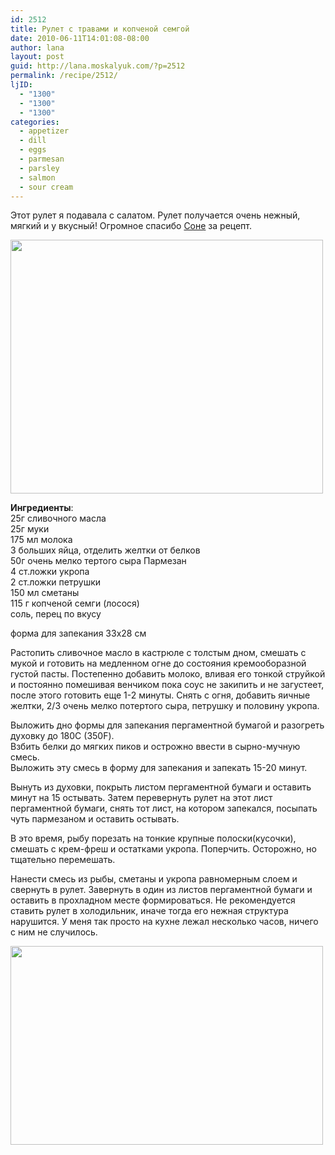 ```yaml
---
id: 2512
title: Рулет с травами и копченой семгой
date: 2010-06-11T14:01:08-08:00
author: lana
layout: post
guid: http://lana.moskalyuk.com/?p=2512
permalink: /recipe/2512/
ljID:
  - "1300"
  - "1300"
  - "1300"
categories:
  - appetizer
  - dill
  - eggs
  - parmesan
  - parsley
  - salmon
  - sour cream
---
```

Этот рулет я подавала с салатом. Рулет получается очень нежный, мягкий и у вкусный! Огромное спасибо [Соне](http://sonulya.livejournal.com/83897.html) за рецепт.

<img loading="lazy" class="alignnone" title="Salmon roll-up" src="http://farm5.static.flickr.com/4067/4689573763_b42fb6d587.jpg" alt="" width="500" height="406" /> 

**Ингредиенты**:  
25г сливочного масла  
25г муки  
175 мл молока  
3 больших яйца, отделить желтки от белков  
50г очень мелко тертого сыра Пармезан  
4 ст.ложки укропа  
2 ст.ложки петрушки  
150 мл сметаны  
115 г копченой семги (лосося)  
соль, перец по вкусу

форма для запекания 33х28 см

Растопить сливочное масло в кастрюле с толстым дном, смешать с мукой и готовить на медленном огне до состояния кремооборазной густой пасты. Постепенно добавить молоко, вливая его тонкой струйкой и постоянно помешивая венчиком пока соус не закипить и не загустеет, после этого готовить еще 1-2 минуты. Снять с огня, добавить яичные желтки, 2/3 очень мелко потертого сыра, петрушку и половину укропа.

Выложить дно формы для запекания пергаментной бумагой и разогреть духовку до 180С (350F).  
Взбить белки до мягких пиков и острожно ввести в сырно-мучную смесь.  
Выложить эту смесь в форму для запекания и запекать 15-20 минут.

Вынуть из духовки, покрыть листом пергаментной бумаги и оставить минут на 15 остывать. Затем перевернуть рулет на этот лист пергаментной бумаги, снять тот лист, на котором запекался, посыпать чуть пармезаном и оставить остывать.

В это время, рыбу порезать на тонкие крупные полоски(кусочки), смешать с крем-фреш и остатками укропа. Поперчить. Осторожно, но тщательно перемешать.

Нанести смесь из рыбы, сметаны и укропа равномерным слоем и свернуть в рулет. Завернуть в один из листов пергаментной бумаги и оставить в прохладном месте формироваться. Не рекомендуется ставить рулет в холодильник, иначе тогда его нежная структура нарушится. У меня так просто на кухне лежал несколько часов, ничего с ним не случилось.

<img loading="lazy" class="alignnone" title="salmon roll-ups" src="http://farm5.static.flickr.com/4061/4690205394_454799aea7.jpg" alt="" width="500" height="318" />